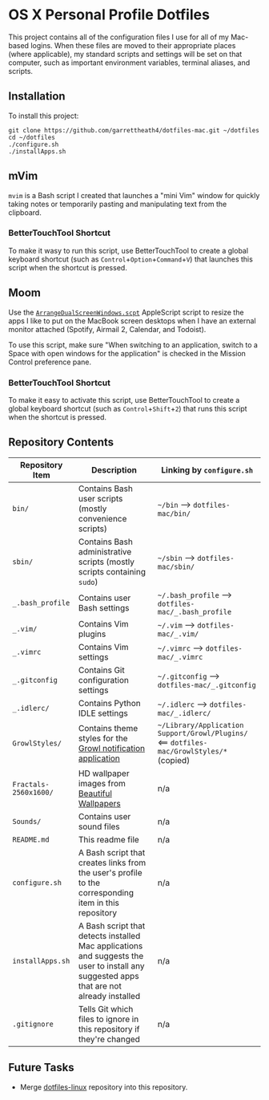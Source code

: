 OS X Personal Profile Dotfiles
================================

This project contains all of the configuration files I use for all of my Mac-based logins.  When these files are moved to their appropriate places (where applicable), my standard scripts and settings will be set on that computer, such as important environment variables, terminal aliases, and scripts.

Installation
------------
To install this project:

```
git clone https://github.com/garrettheath4/dotfiles-mac.git ~/dotfiles
cd ~/dotfiles
./configure.sh
./installApps.sh
```

mVim
----
`mvim` is a Bash script I created that launches a "mini Vim" window for quickly taking notes or temporarily pasting and manipulating text from the clipboard.

### BetterTouchTool Shortcut
To make it wasy to run this script, use BetterTouchTool to create a global keyboard shortcut (such as `Control`+`Option`+`Command`+`V`) that launches this script when the shortcut is pressed.

Moom
----
Use the [`ArrangeDualScreenWindows.scpt`](Moom/ArrangeDualScreenWindows.scpt) AppleScript script to resize the apps I like to put on the MacBook screen desktops when I have an external monitor attached (Spotify, Airmail 2, Calendar, and Todoist).

To use this script, make sure "When switching to an application, switch to a Space with open windows for the application" is checked in the Mission Control preference pane.

### BetterTouchTool Shortcut
To make it easy to activate this script, use BetterTouchTool to create a global keyboard shortcut (such as `Control`+`Shift`+`2`) that runs this script when the shortcut is pressed.

Repository Contents
-------------------

| Repository Item       | Description                                                                                                                              | Linking by `configure.sh`                                                                  |
| ---------------       | -----------                                                                                                                              | -------------------------                                                                  |
| `bin/`                | Contains Bash user scripts (mostly convenience scripts)                                                                                  | `~/bin` --> `dotfiles-mac/bin/`                                                            |
| `sbin/`               | Contains Bash administrative scripts (mostly scripts containing `sudo`)                                                                  | `~/sbin` --> `dotfiles-mac/sbin/`                                                          |
| `_.bash_profile`      | Contains user Bash settings                                                                                                              | `~/.bash_profile` --> `dotfiles-mac/_.bash_profile`                                        |
| `_.vim/`              | Contains Vim plugins                                                                                                                     | `~/.vim` --> `dotfiles-mac/_.vim/`                                                         |
| `_.vimrc`             | Contains Vim settings                                                                                                                    | `~/.vimrc` --> `dotfiles-mac/_.vimrc`                                                      |
| `_.gitconfig`         | Contains Git configuration settings                                                                                                      | `~/.gitconfig` --> `dotfiles-mac/_.gitconfig`                                              |
| `_.idlerc/`           | Contains Python IDLE settings                                                                                                            | `~/.idlerc` --> `dotfiles-mac/_.idlerc/`                                                   |
| `GrowlStyles/`        | Contains theme styles for the [Growl notification application](http://growl.info/ "Growl")                                               | `~/Library/Application Support/Growl/Plugins/` \<== `dotfiles-mac/GrowlStyles/*` (copied)  |
| `Fractals-2560x1600/` | HD wallpaper images from [Beautiful Wallpapers](http://www.beautifulfractals.com/ "Beautiful Fractals - Fractal Wallpapers")             | n/a                                                                                        |
| `Sounds/`             | Contains user sound files                                                                                                                | n/a                                                                                        |
| `README.md`           | This readme file                                                                                                                         | n/a                                                                                        |
| `configure.sh`        | A Bash script that creates links from the user's profile to the corresponding item in this repository                                    | n/a                                                                                        |
| `installApps.sh`      | A Bash script that detects installed Mac applications and suggests the user to install any suggested apps that are not already installed | n/a                                                                                        |
| `.gitignore`          | Tells Git which files to ignore in this repository if they're changed                                                                    | n/a                                                                                        |

Future Tasks
------------
 * Merge [dotfiles-linux](https://github.com/garrettheath4/dotfiles-linux.git "GitHub garrettheath4/dotfiles-linux") repository into this repository.
